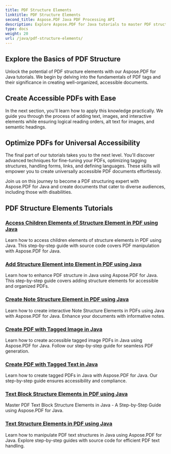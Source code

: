 ```yaml
---
title: PDF Structure Elements
linktitle: PDF Structure Elements
second_title: Aspose.PDF Java PDF Processing API
description: Explore Aspose.PDF for Java tutorials to master PDF structure elements. Create organized, accessible PDFs effortlessly.
type: docs
weight: 20
url: /java/pdf-structure-elements/
---
```


## Explore the Basics of PDF Structure

Unlock the potential of PDF structure elements with our Aspose.PDF for Java tutorials. We begin by delving into the fundamentals of PDF tags and their significance in creating well-organized, accessible documents. 

## Create Accessible PDFs with Ease

In the next section, you'll learn how to apply this knowledge practically. We guide you through the process of adding text, images, and interactive elements while ensuring logical reading orders, alt text for images, and semantic headings. 

## Optimize PDFs for Universal Accessibility

The final part of our tutorials takes you to the next level. You'll discover advanced techniques for fine-tuning your PDFs, optimizing tagging structures, handling forms, links, and defining languages. These skills will empower you to create universally accessible PDF documents effortlessly.

Join us on this journey to become a PDF structuring expert with Aspose.PDF for Java and create documents that cater to diverse audiences, including those with disabilities.
## PDF Structure Elements Tutorials
### [Access Children Elements of Structure Element in PDF using Java](./access-children-elements-of-structure-element-in-pdf-using-java/)
Learn how to access children elements of structure elements in PDF using Java. This step-by-step guide with source code covers PDF manipulation with Aspose.PDF for Java.
### [Add Structure Element into Element in PDF using Java](./add-structure-element-into-element-in-pdf-using-java/)
Learn how to enhance PDF structure in Java using Aspose.PDF for Java. This step-by-step guide covers adding structure elements for accessible and organized PDFs.
### [Create Note Structure Element in PDF using Java](./create-note-structure-element-in-pdf-using-java/)
Learn how to create interactive Note Structure Elements in PDFs using Java with Aspose.PDF for Java. Enhance your documents with informative notes.
### [Create PDF with Tagged Image in Java](./create-pdf-with-tagged-image-in-java/)
Learn how to create accessible tagged image PDFs in Java using Aspose.PDF for Java. Follow our step-by-step guide for seamless PDF generation.
### [Create PDF with Tagged Text in Java](./create-pdf-with-tagged-text-in-java/)
Learn how to create tagged PDFs in Java with Aspose.PDF for Java. Our step-by-step guide ensures accessibility and compliance.
### [Text Block Structure Elements in PDF using Java](./text-block-structure-elements-in-pdf-using-java/)
Master PDF Text Block Structure Elements in Java - A Step-by-Step Guide using Aspose.PDF for Java.
### [Text Structure Elements in PDF using Java](./text-structure-elements-in-pdf-using-java/)
Learn how to manipulate PDF text structures in Java using Aspose.PDF for Java. Explore step-by-step guides with source code for efficient PDF text handling.